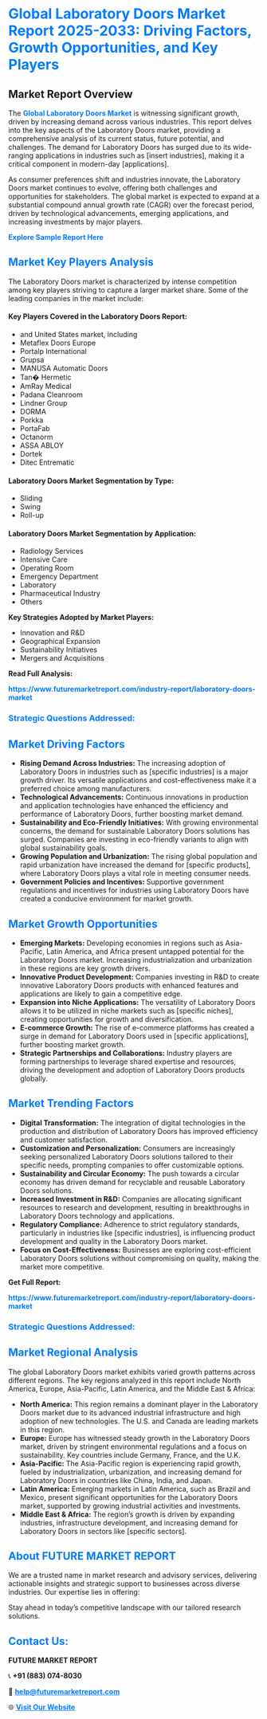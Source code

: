 <h1 style="color: #007BFF;">Global Laboratory Doors Market Report 2025-2033: Driving Factors, Growth Opportunities, and Key Players</h1>

<section id="overview">
<h2>Market Report Overview</h2>
<p>The <a href="https://www.futuremarketreport.com/industry-report/laboratory-doors-market" style="color: #007BFF; text-decoration: none;"><strong>Global Laboratory Doors Market</strong></a> is witnessing significant growth, driven by increasing demand across various industries. This report delves into the key aspects of the Laboratory Doors market, providing a comprehensive analysis of its current status, future potential, and challenges. The demand for Laboratory Doors has surged due to its wide-ranging applications in industries such as [insert industries], making it a critical component in modern-day [applications].</p>
<p>As consumer preferences shift and industries innovate, the Laboratory Doors market continues to evolve, offering both challenges and opportunities for stakeholders. The global market is expected to expand at a substantial compound annual growth rate (CAGR) over the forecast period, driven by technological advancements, emerging applications, and increasing investments by major players.</p>
</section>

<section id="overview">
<p><a href="https://www.futuremarketreport.com/request-sample/reportId=106717" style="color: #007BFF; text-decoration: none;"><strong>Explore Sample Report Here</strong></a></p>
</section>

<section id="key-players">
<h2 style="color: #007BFF;">Market Key Players Analysis</h2>
<p>The Laboratory Doors market is characterized by intense competition among key players striving to capture a larger market share. Some of the leading companies in the market include:</p>
<h4>Key Players Covered in the Laboratory Doors Report:</h4>
<ul><li>and United States market, including</li><li>Metaflex Doors Europe</li><li>Portalp International</li><li>Grupsa</li><li>MANUSA Automatic Doors</li><li>Tan� Hermetic</li><li>AmRay Medical</li><li>Padana Cleanroom</li><li>Lindner Group</li><li>DORMA</li><li>Porkka</li><li>PortaFab</li><li>Octanorm</li><li>ASSA ABLOY</li><li>Dortek</li><li>Ditec Entrematic</li></ul>
<h4>Laboratory Doors Market Segmentation by Type:</h4>
<ul><li>Sliding</li><li>Swing</li><li>Roll-up</li></ul>

<h4>Laboratory Doors Market Segmentation by Application:</h4>
<ul><li>Radiology Services</li><li>Intensive Care</li><li>Operating Room</li><li>Emergency Department</li><li>Laboratory</li><li>Pharmaceutical Industry</li><li>Others</li></ul>
<p><strong>Key Strategies Adopted by Market Players:</strong></p>
<ul>
<li>Innovation and R&D</li>
<li>Geographical Expansion</li>
<li>Sustainability Initiatives</li>
<li>Mergers and Acquisitions</li>
</ul>
</section>

<section>
<p><strong>Read Full Analysis: </strong></p><a href="https://www.futuremarketreport.com/industry-report/laboratory-doors-market" style="color: #007BFF; text-decoration: none;"><strong>https://www.futuremarketreport.com/industry-report/laboratory-doors-market</strong></a>
<h3 style="color: #007BFF;">Strategic Questions Addressed:</h3>
</section>

<section id="driving-factors">
<h2 style="color: #007BFF;">Market Driving Factors</h2>
<ul>
<li><strong>Rising Demand Across Industries:</strong> The increasing adoption of Laboratory Doors in industries such as [specific industries] is a major growth driver. Its versatile applications and cost-effectiveness make it a preferred choice among manufacturers.</li>
<li><strong>Technological Advancements:</strong> Continuous innovations in production and application technologies have enhanced the efficiency and performance of Laboratory Doors, further boosting market demand.</li>
<li><strong>Sustainability and Eco-Friendly Initiatives:</strong> With growing environmental concerns, the demand for sustainable Laboratory Doors solutions has surged. Companies are investing in eco-friendly variants to align with global sustainability goals.</li>
<li><strong>Growing Population and Urbanization:</strong> The rising global population and rapid urbanization have increased the demand for [specific products], where Laboratory Doors plays a vital role in meeting consumer needs.</li>
<li><strong>Government Policies and Incentives:</strong> Supportive government regulations and incentives for industries using Laboratory Doors have created a conducive environment for market growth.</li>
</ul>
</section>

<section id="growth-opportunities">
<h2 style="color: #007BFF;">Market Growth Opportunities</h2>
<ul>
<li><strong>Emerging Markets:</strong> Developing economies in regions such as Asia-Pacific, Latin America, and Africa present untapped potential for the Laboratory Doors market. Increasing industrialization and urbanization in these regions are key growth drivers.</li>
<li><strong>Innovative Product Development:</strong> Companies investing in R&D to create innovative Laboratory Doors products with enhanced features and applications are likely to gain a competitive edge.</li>
<li><strong>Expansion into Niche Applications:</strong> The versatility of Laboratory Doors allows it to be utilized in niche markets such as [specific niches], creating opportunities for growth and diversification.</li>
<li><strong>E-commerce Growth:</strong> The rise of e-commerce platforms has created a surge in demand for Laboratory Doors used in [specific applications], further boosting market growth.</li>
<li><strong>Strategic Partnerships and Collaborations:</strong> Industry players are forming partnerships to leverage shared expertise and resources, driving the development and adoption of Laboratory Doors products globally.</li>
</ul>
</section>

<section id="trending-factors">
<h2 style="color: #007BFF;">Market Trending Factors</h2>
<ul>
<li><strong>Digital Transformation:</strong> The integration of digital technologies in the production and distribution of Laboratory Doors has improved efficiency and customer satisfaction.</li>
<li><strong>Customization and Personalization:</strong> Consumers are increasingly seeking personalized Laboratory Doors solutions tailored to their specific needs, prompting companies to offer customizable options.</li>
<li><strong>Sustainability and Circular Economy:</strong> The push towards a circular economy has driven demand for recyclable and reusable Laboratory Doors solutions.</li>
<li><strong>Increased Investment in R&D:</strong> Companies are allocating significant resources to research and development, resulting in breakthroughs in Laboratory Doors technology and applications.</li>
<li><strong>Regulatory Compliance:</strong> Adherence to strict regulatory standards, particularly in industries like [specific industries], is influencing product development and quality in the Laboratory Doors market.</li>
<li><strong>Focus on Cost-Effectiveness:</strong> Businesses are exploring cost-efficient Laboratory Doors solutions without compromising on quality, making the market more competitive.</li>
</ul>
</section>

<section>
<p><strong>Get Full Report: </strong></p><a href="https://www.futuremarketreport.com/industry-report/laboratory-doors-market" style="color: #007BFF; text-decoration: none;"><strong>https://www.futuremarketreport.com/industry-report/laboratory-doors-market</strong></a>
<h3 style="color: #007BFF;">Strategic Questions Addressed:</h3>
</section>


<section id="regional-analysis">
<h2 style="color: #007BFF;">Market Regional Analysis</h2>
<p>The global Laboratory Doors market exhibits varied growth patterns across different regions. The key regions analyzed in this report include North America, Europe, Asia-Pacific, Latin America, and the Middle East & Africa:</p>
<ul>
<li><strong>North America:</strong> This region remains a dominant player in the Laboratory Doors market due to its advanced industrial infrastructure and high adoption of new technologies. The U.S. and Canada are leading markets in this region.</li>
<li><strong>Europe:</strong> Europe has witnessed steady growth in the Laboratory Doors market, driven by stringent environmental regulations and a focus on sustainability. Key countries include Germany, France, and the U.K.</li>
<li><strong>Asia-Pacific:</strong> The Asia-Pacific region is experiencing rapid growth, fueled by industrialization, urbanization, and increasing demand for Laboratory Doors in countries like China, India, and Japan.</li>
<li><strong>Latin America:</strong> Emerging markets in Latin America, such as Brazil and Mexico, present significant opportunities for the Laboratory Doors market, supported by growing industrial activities and investments.</li>
<li><strong>Middle East & Africa:</strong> The region’s growth is driven by expanding industries, infrastructure development, and increasing demand for Laboratory Doors in sectors like [specific sectors].</li>
</ul>
</section>

<footer>
<h2 style="color: #007BFF;">About FUTURE MARKET REPORT</h2>
<p>We are a trusted name in market research and advisory services, delivering actionable insights and strategic support to businesses across diverse industries. Our expertise lies in offering:</p>

<p>Stay ahead in today’s competitive landscape with our tailored research solutions.</p>

<h2 style="color: #007BFF;">Contact Us:</h2>
<p><strong>FUTURE MARKET REPORT</strong></p>
<p>📞 <strong>+91 (883) 074-8030</strong></p>
<p>📧 <strong><a href="mailto:help@futuremarketreport.com" style="color: #007BFF;">help@futuremarketreport.com</a></strong></p>
<p>🌐 <strong><a href="https://www.futuremarketreport.com/" style="color: #007BFF;">Visit Our Website</a></strong></p>
</footer>